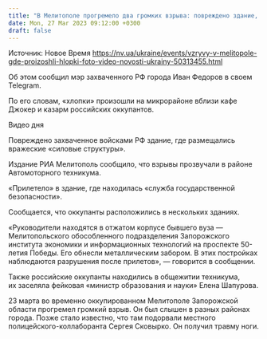 ```yaml
---
title: "В Мелитополе прогремело два громких взрыва: повреждено здание, где находились «силовые структуры» оккупантов"
date: Mon, 27 Mar 2023 09:12:00 +0300
draft: false
---
```

Источник: Новое Время https://nv.ua/ukraine/events/vzryvy-v-melitopole-gde-proizoshli-hlopki-foto-video-novosti-ukrainy-50313455.html


 Об этом сообщил мэр захваченного РФ города Иван Федоров в своем Telegram.

По его словам, «хлопки» произошли на микрорайоне вблизи кафе Джокер и казарм российских оккупантов.

  Видео дня   

Повреждено захваченное войсками РФ здание, где размещались вражеские «силовые структуры».

Издание РИА Мелитополь сообщило, что взрывы прозвучали в районе Автомоторного техникума.

«Прилетело» в здание, где находилась «служба государственной безопасности».

 Сообщается, что оккупанты расположились в нескольких зданиях.

«Руководители находятся в отжатом корпусе бывшего вуза — Мелитопольского обособленного подразделения Запорожского института экономики и информационных технологий на проспекте 50-летия Победы. Его обнесли металлическим забором. В этих постройках наблюдаются разрушения после прилетов», — говорится в сообщении.

 Также российские оккупанты находились в общежитии техникума, их заселяла фейковая «министр образования и науки» Елена Шапурова.

23 марта во временно оккупированном Мелитополе Запорожской области прогремел громкий взрыв. Он был слышен в разных районах города. Позже стало известно, что там подорвали местного полицейского-коллаборанта Сергея Сковырко. Он получил травму ноги.
